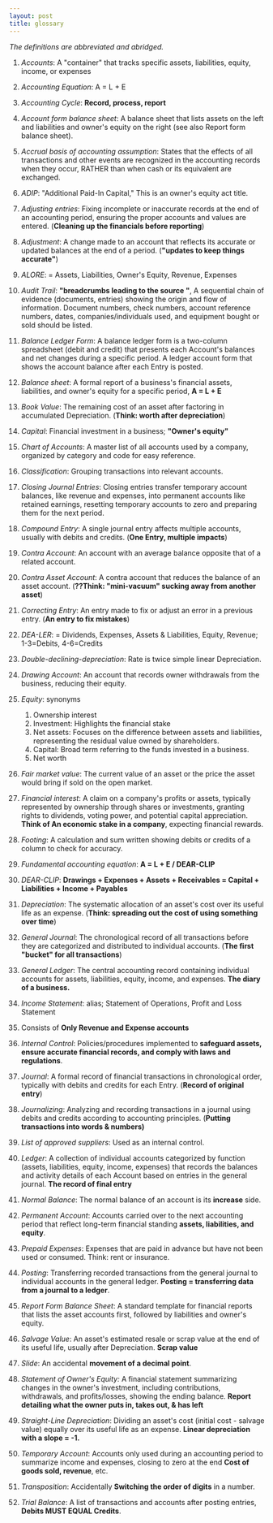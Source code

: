 ```yaml
---
layout: post
title: glossary
---
```


*The definitions are abbreviated and abridged.*  

1. *Accounts*: A "container" that tracks specific assets, liabilities, equity, income, or expenses  

1. *Accounting Equation*: A = L + E   

1. *Accounting Cycle*: **Record, process, report**

1. *Account form balance sheet*: A balance sheet that lists assets on the left and liabilities and owner's equity on the right (see also Report form balance sheet).   

1. *Accrual basis of accounting assumption*: States that the effects of all transactions and other events are recognized in the accounting records when they occur, RATHER than when cash or its equivalent are exchanged.   

1. *ADIP*: "Additional Paid-In Capital," This is an owner's equity act title.    
   
1. *Adjusting entries*: Fixing incomplete or inaccurate records at the end of an accounting period, ensuring the proper accounts and values are entered. (**Cleaning up the financials before reporting**)   

1. *Adjustment*: A change made to an account that reflects its accurate or updated balances at the end of a period. (**"updates to keep things accurate"**)   

1. *ALORE*: = Assets, Liabilities, Owner's Equity, Revenue, Expenses   

6. *Audit Trail*: **"breadcrumbs leading to the source "**, A sequential chain of evidence (documents, entries) showing the origin and flow of information. Document numbers, check numbers, account reference numbers, dates, companies/individuals used, and equipment bought or sold should be listed.    

7. *Balance Ledger Form*: A balance ledger form is a two-column spreadsheet (debit and credit) that presents each Account's balances and net changes during a specific period. A ledger account form that shows the account balance after each Entry is posted.   

8. *Balance sheet*: A formal report of a business's financial assets, liabilities, and owner's equity for a specific period, **A = L + E**   

9. *Book Value*: The remaining cost of an asset after factoring in accumulated Depreciation. (**Think: worth after depreciation**)   

10. *Capital*: Financial investment in a business; **"Owner's equity"**   

11. *Chart of Accounts*: A master list of all accounts used by a company, organized by category and code for easy reference.   

12. *Classification*: Grouping transactions into relevant accounts.   

13. *Closing Journal Entries*: Closing entries transfer temporary account balances, like revenue and expenses, into permanent accounts like retained earnings, resetting temporary accounts to zero and preparing them for the next period.   

14. *Compound Entry*: A single journal entry affects multiple accounts, usually with debits and credits. (**One Entry, multiple impacts**)   

15. *Contra Account*: An account with an average balance opposite that of a related account.   

16. *Contra Asset Account*: A contra account that reduces the balance of an asset account. (**??Think: "mini-vacuum" sucking away from another asset**)  

17. *Correcting Entry*: An entry made to fix or adjust an error in a previous entry. (**An entry to fix mistakes**)  

18. *DEA-LER*: = Dividends, Expenses, Assets & Liabilities, Equity, Revenue; 1-3=Debits, 4-6=Credits   

19. *Double-declining-depreciation*: Rate is twice simple linear Depreciation.   

20. *Drawing Account*: An account that records owner withdrawals from the business, reducing their equity.   

21. *Equity*: synonyms   
    1. Ownership interest   
    2. Investment: Highlights the financial stake   
    3. Net assets: Focuses on the difference between assets and liabilities, representing the residual value owned by shareholders.   
    4. Capital: Broad term referring to the funds invested in a business.   
    5. Net worth   

22. *Fair market value*: The current value of an asset or the price the asset would bring if sold on the open market.   
   
23. *Financial interest*: A claim on a company's profits or assets, typically represented by ownership through shares or investments, granting rights to dividends, voting power, and potential capital appreciation. **Think of An economic stake in a company**, expecting financial rewards.   

24. *Footing*: A calculation and sum written showing debits or credits of a column to check for accuracy.   

25. *Fundamental accounting equation*: **A = L + E / DEAR-CLIP**   

26. *DEAR-CLIP*: **Drawings + Expenses + Assets + Receivables = Capital + Liabilities + Income + Payables**   

27. *Depreciation*: The systematic allocation of an asset's cost over its useful life as an expense. (**Think: spreading out the cost of using something over time**)   

28. *General Journal*: The chronological record of all transactions before they are categorized and distributed to individual accounts. (**The first "bucket" for all transactions**)   

29. *General Ledger*: The central accounting record containing individual accounts for assets, liabilities, equity, income, and expenses. **The diary of a business.**   
    
30. *Income Statement*: alias; Statement of Operations, Profit and Loss Statement   
   1. Consists of **Only Revenue and Expense accounts**     

31. *Internal Control*: Policies/procedures implemented to **safeguard assets, ensure accurate financial records, and comply with laws and regulations**.   
   
32. *Journal*: A formal record of financial transactions in chronological order, typically with debits and credits for each Entry. (**Record of original entry**)   

33. *Journalizing*: Analyzing and recording transactions in a journal using debits and credits according to accounting principles. (**Putting transactions into words & numbers)**   
    
34. *List of approved suppliers*: Used as an internal control.   

35. *Ledger*: A collection of individual accounts categorized by function (assets, liabilities, equity, income, expenses) that records the balances and activity details of each Account based on entries in the general journal. **The record of final entry**   
    
36. *Normal Balance*: The normal balance of an account is its **increase** side.   

37. *Permanent Account*: Accounts carried over to the next accounting period that reflect long-term financial standing **assets, liabilities, and equity**.   

38. *Prepaid Expenses*: Expenses that are paid in advance but have not been used or consumed. Think: rent or insurance.   

39. *Posting*: Transferring recorded transactions from the general journal to individual accounts in the general ledger. **Posting = transferring data from a journal to a ledger**.    

40. *Report Form Balance Sheet*: A standard template for financial reports that lists the asset accounts first, followed by liabilities and owner's equity.   

41. *Salvage Value*: An asset's estimated resale or scrap value at the end of its useful life, usually after Depreciation. **Scrap value**   

42. *Slide*: An accidental **movement of a decimal point**.   

43. *Statement of Owner's Equity:* A financial statement summarizing changes in the owner's investment, including contributions, withdrawals, and profits/losses, showing the ending balance. **Report detailing what the owner puts in, takes out, & has left**   

44. *Straight-Line Depreciation*: Dividing an asset's cost (initial cost - salvage value) equally over its useful life as an expense. **Linear depreciation with a slope = -1.**   

45. *Temporary Account*: Accounts only used during an accounting period to summarize income and expenses, closing to zero at the end **Cost of goods sold, revenue**, etc.    

46. *Transposition*: Accidentally **Switching the order of digits** in a number.   

47. *Trial Balance*: A list of transactions and accounts after posting entries, **Debits MUST EQUAL Credits**.    

